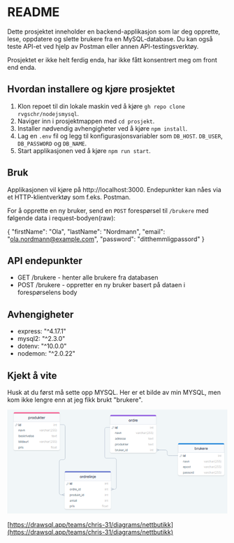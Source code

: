 # README

Dette prosjektet inneholder en backend-applikasjon som lar deg opprette, lese, oppdatere og slette brukere fra en MySQL-database. Du kan også teste API-et ved hjelp av Postman eller annen API-testingsverktøy.

Prosjektet er ikke helt ferdig enda, har ikke fått konsentrert meg om front end enda. 

## Hvordan installere og kjøre prosjektet 

1. Klon repoet til din lokale maskin ved å kjøre `gh repo clone rvgschr/nodejsmysql`.
2. Naviger inn i prosjektmappen med `cd prosjekt`.
3. Installer nødvendig avhengigheter ved å kjøre `npm install`.
4. Lag en `.env` fil og legg til konfigurasjonsvariabler som `DB_HOST`. `DB_USER`, `DB_PASSWORD` og `DB_NAME`.
5. Start applikasjonen ved å kjøre `npm run start`.

## Bruk

Applikasjonen vil kjøre på http://localhost:3000. Endepunkter kan nåes via et HTTP-klientverktøy som f.eks. Postman.

For å opprette en ny bruker, send en `POST` forespørsel til `/brukere` med følgende data i request-bodyen(raw):

{
    "firstName": "Ola",
    "lastName": "Nordmann",
    "email": "ola.nordmann@example.com",
    "password": "ditthemmligpassord"
}

## API endepunkter
* GET /brukere - henter alle brukere fra databasen
* POST /brukere - oppretter en ny bruker basert på dataen i forespørselens body


## Avhengigheter
* express: "^4.17.1"
* mysql2: "^2.3.0"
* dotenv: "^10.0.0"
* nodemon: "^2.0.22"

## Kjekt å vite
Husk at du først må sette opp MYSQL. Her er et bilde av min MYSQL, men kom ikke lengre enn at jeg fikk brukt "brukere". 

![drawSQL](https://github.com/rvgschr/nodejsmysql/blob/main/2023-04-13%2004_56_44-KeyShowView.png)

[https://drawsql.app/teams/chris-31/diagrams/nettbutikk](https://drawsql.app/teams/chris-31/diagrams/nettbutikk)
